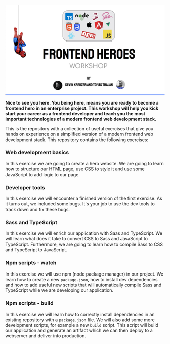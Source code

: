 ![](./workshop-cover.png)



**Nice to see you here. You being here, means you are ready to become a frontend hero 
in an enterprise project. This workshop will help you kick start your career as a frontend developer 
and teach you the most important technologies of a modern frontend web development stack.**

This is the repository with a collection of useful exercises 
that give you hands on experience on a simplified version of a modern frontend web development stack. 
This repository contains the following exercises:



### Web development basics

In this exercise we are going to create a hero website. 
We are going to learn how to structure our HTML page, 
use CSS to style it and use some JavaScript to add logic to our page.



### Developer tools

In this exercise we will encounter a finished version of the first exercise. 
As it turns out, we included some bugs. It's your job to use the dev tools 
to track down and fix these bugs.



### Sass and TypeScript

In this exercise we will enrich our application with Saas and TypeScript.
We will learn what does it take to convert CSS to Sass and JavaScript to TypeScript. 
Furthermore, we are going to learn how to compile Sass to CSS and TypeScript to JavaScript.



### Npm scripts - watch

In this exercise we will use npm (node package manager) in our project.
We learn how to create a new `package.json`, how to install dev dependencies 
and how to add useful new scripts that will automatically compile Sass and TypeScript
while we are developing our application.



### Npm scripts - build

In this exercise we will learn how to correctly install dependencies 
in an existing repository with a `package.json` file. We will also add some more development 
scripts, for example a new `build` script. This script will build our application
and generate an artifact which we can then deploy to a webserver and deliver into production.

